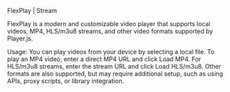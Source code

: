 FlexPlay | Stream

FlexPlay is a modern and customizable video player that supports local videos, MP4, HLS/m3u8 streams, and other video formats supported by Player.js.

Usage: You can play videos from your device by selecting a local file. To play an MP4 video, enter a direct MP4 URL and click Load MP4. For HLS/m3u8 streams, enter the stream URL and click Load HLS/m3u8. Other formats are also supported, but may require additional setup, such as using APIs, proxy scripts, or library integration.
